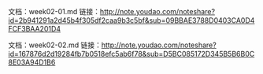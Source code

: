 文档：week02-01.md
链接：http://note.youdao.com/noteshare?id=2b941291a2d45b4f305df2caa9b3c5bf&sub=09BBAE3788D0403CA0D4FCF3BAA201D4

文档：week02-02.md
链接：http://note.youdao.com/noteshare?id=167876d2d19284fb7b0518efc5ab6f78&sub=D5BC085172D345B5B6B0C8E03A94D1B6